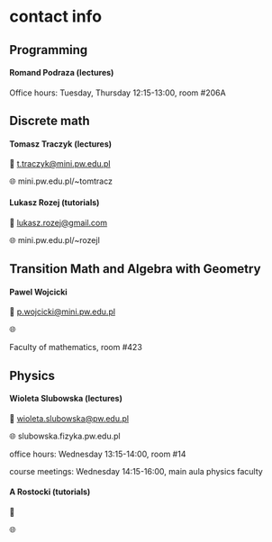 # contact info

## Programming

#### Romand Podraza (lectures)

Office hours: Tuesday, Thursday 12:15-13:00, room #206A

## Discrete math

#### Tomasz Traczyk (lectures)

📧 t.traczyk@mini.pw.edu.pl

🌐 mini.pw.edu.pl/~tomtracz

#### Lukasz Rozej (tutorials)

📧 lukasz.rozej@gmail.com

🌐 mini.pw.edu.pl/~rozejl

## Transition Math and Algebra with Geometry

#### Pawel Wojcicki

📧 p.wojcicki@mini.pw.edu.pl

🌐

Faculty of mathematics, room #423

## Physics

#### Wioleta Slubowska (lectures)

📧 wioleta.slubowska@pw.edu.pl

🌐 slubowska.fizyka.pw.edu.pl

office hours: Wednesday 13:15-14:00, room #14

course meetings: Wednesday 14:15-16:00, main aula physics faculty

#### A Rostocki (tutorials)

📧

🌐
